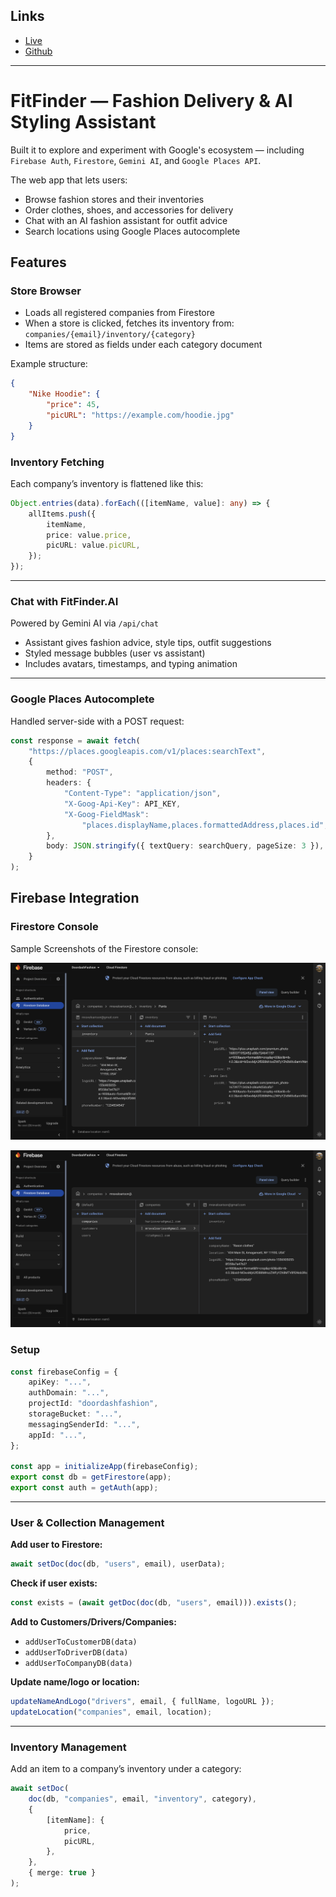 ## Links

-   [Live](https://fit--finder.vercel.app)
-   [Github](https://github.com/mravaloarison/IT-495/tree/main/do_not_touch)

---

# FitFinder — Fashion Delivery & AI Styling Assistant

Built it to explore and experiment with Google's ecosystem — including `Firebase Auth`, `Firestore`, `Gemini AI`, and `Google Places API`.

The web app that lets users:

-   Browse fashion stores and their inventories
-   Order clothes, shoes, and accessories for delivery
-   Chat with an AI fashion assistant for outfit advice
-   Search locations using Google Places autocomplete

## Features

### Store Browser

-   Loads all registered companies from Firestore
-   When a store is clicked, fetches its inventory from:
    `companies/{email}/inventory/{category}`
-   Items are stored as fields under each category document

Example structure:

```json
{
	"Nike Hoodie": {
		"price": 45,
		"picURL": "https://example.com/hoodie.jpg"
	}
}
```

### Inventory Fetching

Each company’s inventory is flattened like this:

```ts
Object.entries(data).forEach(([itemName, value]: any) => {
	allItems.push({
		itemName,
		price: value.price,
		picURL: value.picURL,
	});
});
```

---

### Chat with FitFinder.AI

Powered by Gemini AI via `/api/chat`

-   Assistant gives fashion advice, style tips, outfit suggestions
-   Styled message bubbles (user vs assistant)
-   Includes avatars, timestamps, and typing animation

---

### Google Places Autocomplete

Handled server-side with a POST request:

```ts
const response = await fetch(
	"https://places.googleapis.com/v1/places:searchText",
	{
		method: "POST",
		headers: {
			"Content-Type": "application/json",
			"X-Goog-Api-Key": API_KEY,
			"X-Goog-FieldMask":
				"places.displayName,places.formattedAddress,places.id",
		},
		body: JSON.stringify({ textQuery: searchQuery, pageSize: 3 }),
	}
);
```

## Firebase Integration

### Firestore Console

Sample Screenshots of the Firestore console:

![Screenshot 1](./public/FitFinder10.png)

![Screenshot 2](./public/FitFinder9.png)


### Setup

```ts
const firebaseConfig = {
	apiKey: "...",
	authDomain: "...",
	projectId: "doordashfashion",
	storageBucket: "...",
	messagingSenderId: "...",
	appId: "...",
};

const app = initializeApp(firebaseConfig);
export const db = getFirestore(app);
export const auth = getAuth(app);
```

---

### User & Collection Management

**Add user to Firestore:**

```ts
await setDoc(doc(db, "users", email), userData);
```

**Check if user exists:**

```ts
const exists = (await getDoc(doc(db, "users", email))).exists();
```

**Add to Customers/Drivers/Companies:**

-   `addUserToCustomerDB(data)`
-   `addUserToDriverDB(data)`
-   `addUserToCompanyDB(data)`

**Update name/logo or location:**

```ts
updateNameAndLogo("drivers", email, { fullName, logoURL });
updateLocation("companies", email, location);
```

---

### Inventory Management

Add an item to a company’s inventory under a category:

```ts
await setDoc(
	doc(db, "companies", email, "inventory", category),
	{
		[itemName]: {
			price,
			picURL,
		},
	},
	{ merge: true }
);
```
